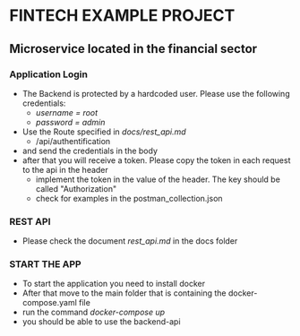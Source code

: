 # FINTECH EXAMPLE PROJECT
## Microservice located in the financial sector

### Application Login
  * The Backend is protected by a hardcoded user. Please use the following credentials:
    * *username = root*
    * *password = admin*
  * Use the Route specified in *docs/rest_api.md*
    * /api/authentification
  * and send the credentials in the body
  * after that you will receive a token. Please copy the token in each request to the api in the header
    * implement the token in the value of the header. The key should be called "Authorization"
    * check for examples in the postman_collection.json

### REST API
  * Please check the document *rest_api.md* in the docs folder


### START THE APP
  * To start the application you need to install docker
  * After that move to the main folder that is containing the docker-compose.yaml file
  * run the command *docker-compose up*
  * you should be able to use the backend-api